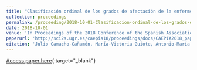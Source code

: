 ```yaml
---
title: "Clasificación ordinal de los grados de afectación de la enfermedad de Parkinson empleando imágenes de transportadores presinápticos de dopamina"
collection: proceedings
permalink: /proceeding/2018-10-01-Clasificacion-ordinal-de-los-grados-de-afectacion-de-la-enfermedad-de-Parkinson-empleando-imagenes-de-transportadores-presinapticos-de-dopamina
date: 2018-10-01
venue: 'In Proceedings of the 2018 Conference of the Spanish Association for Artificial Intelligence (CAEPIA2018)'
paperurl: 'http://sci2s.ugr.es/caepia18/proceedings/docs/CAEPIA2018_paper_111.pdf'
citation: 'Julio Camacho-Cañamón, Marı́a-Victoria Guiote, Antonio-Marı́a Santos-Bueno, Ester Rodrı́guez-Cáceres, Elvira Carmona-Asenjo, Juan-Antonio Vallejo-Casas, **Pedro Antonio Gutiérrez**, César Hervás-Martínez, &quot;Clasificación ordinal de los grados de afectación de la enfermedad de Parkinson empleando imágenes de transportadores presinápticos de dopamina.&quot; In Proceedings of the 2018 Conference of the Spanish Association for Artificial Intelligence (CAEPIA2018), 2018, Granada (Spain), pp.167-172.'
---
```

[Access paper here](http://sci2s.ugr.es/caepia18/proceedings/docs/CAEPIA2018_paper_111.pdf){:target="_blank"}
